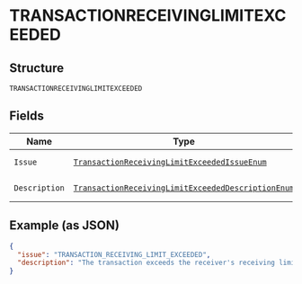 
# TRANSACTIONRECEIVINGLIMITEXCEEDED

## Structure

`TRANSACTIONRECEIVINGLIMITEXCEEDED`

## Fields

| Name | Type | Tags | Description | Getter | Setter |
|  --- | --- | --- | --- | --- | --- |
| `Issue` | [`TransactionReceivingLimitExceededIssueEnum`](../../doc/models/transaction-receiving-limit-exceeded-issue-enum.md) | Optional | - | TransactionReceivingLimitExceededIssueEnum getIssue() | setIssue(TransactionReceivingLimitExceededIssueEnum issue) |
| `Description` | [`TransactionReceivingLimitExceededDescriptionEnum`](../../doc/models/transaction-receiving-limit-exceeded-description-enum.md) | Optional | - | TransactionReceivingLimitExceededDescriptionEnum getDescription() | setDescription(TransactionReceivingLimitExceededDescriptionEnum description) |

## Example (as JSON)

```json
{
  "issue": "TRANSACTION_RECEIVING_LIMIT_EXCEEDED",
  "description": "The transaction exceeds the receiver's receiving limit."
}
```

